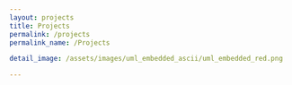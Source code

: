 ```yaml
---
layout: projects
title: Projects
permalink: /projects
permalink_name: /Projects

detail_image: /assets/images/uml_embedded_ascii/uml_embedded_red.png

---
```

